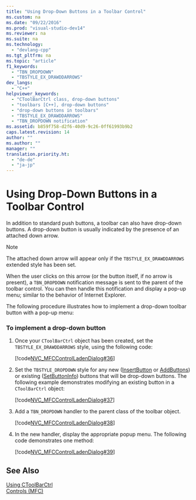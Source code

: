 ```yaml
---
title: "Using Drop-Down Buttons in a Toolbar Control"
ms.custom: na
ms.date: "09/22/2016"
ms.prod: "visual-studio-dev14"
ms.reviewer: na
ms.suite: na
ms.technology: 
  - "devlang-cpp"
ms.tgt_pltfrm: na
ms.topic: "article"
f1_keywords: 
  - "TBN_DROPDOWN"
  - "TBSTYLE_EX_DRAWDDARROWS"
dev_langs: 
  - "C++"
helpviewer_keywords: 
  - "CToolBarCtrl class, drop-down buttons"
  - "toolbars [C++], drop-down buttons"
  - "drop-down buttons in toolbars"
  - "TBSTYLE_EX_DRAWDDARROWS"
  - "TBN_DROPDOWN notification"
ms.assetid: b859f758-d2f6-40d9-9c26-0ff61993b9b2
caps.latest.revision: 14
author: ""
ms.author: ""
manager: ""
translation.priority.ht: 
  - "de-de"
  - "ja-jp"
---
```

# Using Drop-Down Buttons in a Toolbar Control
In addition to standard push buttons, a toolbar can also have drop-down buttons. A drop-down button is usually indicated by the presence of an attached down arrow.  
  
> [!NOTE]
>  The attached down arrow will appear only if the `TBSTYLE_EX_DRAWDDARROWS` extended style has been set.  
  
 When the user clicks on this arrow (or the button itself, if no arrow is present), a `TBN_DROPDOWN` notification message is sent to the parent of the toolbar control. You can then handle this notification and display a pop-up menu; similar to the behavior of Internet Explorer.  
  
 The following procedure illustrates how to implement a drop-down toolbar button with a pop-up menu:  
  
### To implement a drop-down button  
  
1.  Once your `CToolBarCtrl` object has been created, set the `TBSTYLE_EX_DRAWDDARROWS` style, using the following code:  
  
     [!code[NVC_MFCControlLadenDialog#36](../vs140/codesnippet/CPP/using-drop-down-buttons-in-a-toolbar-control_1.cpp)]  
  
2.  Set the `TBSTYLE_DROPDOWN` style for any new ([InsertButton](../vs140/ctoolbarctrl--insertbutton.md) or [AddButtons](../vs140/ctoolbarctrl--addbuttons.md)) or existing ([SetButtonInfo](../vs140/ctoolbarctrl--setbuttoninfo.md)) buttons that will be drop-down buttons. The following example demonstrates modifying an existing button in a `CToolBarCtrl` object:  
  
     [!code[NVC_MFCControlLadenDialog#37](../vs140/codesnippet/CPP/using-drop-down-buttons-in-a-toolbar-control_2.cpp)]  
  
3.  Add a `TBN_DROPDOWN` handler to the parent class of the toolbar object.  
  
     [!code[NVC_MFCControlLadenDialog#38](../vs140/codesnippet/CPP/using-drop-down-buttons-in-a-toolbar-control_3.cpp)]  
  
4.  In the new handler, display the appropriate popup menu. The following code demonstrates one method:  
  
     [!code[NVC_MFCControlLadenDialog#39](../vs140/codesnippet/CPP/using-drop-down-buttons-in-a-toolbar-control_4.cpp)]  
  
## See Also  
 [Using CToolBarCtrl](../vs140/using-ctoolbarctrl.md)   
 [Controls (MFC)](../vs140/controls--mfc-.md)